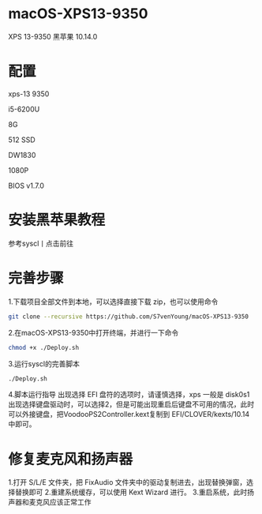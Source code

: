 # macOS-XPS13-9350
XPS 13-9350 黑苹果 10.14.0 

# 配置

xps-13 9350

i5-6200U

8G

512 SSD

DW1830

1080P

BIOS v1.7.0

# 安装黑苹果教程
参考syscl丨点击前往

# 完善步骤

1.下载项目全部文件到本地，可以选择直接下载 zip，也可以使用命令
```sh
git clone --recursive https://github.com/S7venYoung/macOS-XPS13-9350
```
2.在macOS-XPS13-9350中打开终端，并进行一下命令
```sh
chmod +x ./Deploy.sh
```
3.运行syscl的完善脚本
```sh
./Deploy.sh
```
4.脚本运行指导
出现选择 EFI 盘符的选项时，请谨慎选择，xps 一般是 disk0s1
出现选择键盘驱动时，可以选择2，但是可能出现重启后键盘不可用的情况，此时可以外接键盘，把VoodooPS2Controller.kext复制到 EFI/CLOVER/kexts/10.14 中即可。

# 修复麦克风和扬声器
1.打开 S/L/E 文件夹，把 FixAudio 文件夹中的驱动复制进去，出现替换弹窗，选择替换即可
2.重建系统缓存，可以使用 Kext Wizard 进行。
3.重启系统，此时扬声器和麦克风应该正常工作



